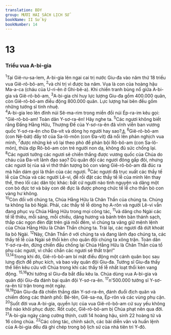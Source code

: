 ```yaml
---
translation: BDY
group: MƯƠI HAI SÁCH LỊCH SỬ
bookName: II Sử ký 
bookNumber: 14
---
```


<div class="title"><h1>13</h1><h3>Triều vua A-bi-gia</h3></div>
<span class="verse 2su_13_1"><sup>1</sup>Tại Giê-ru-sa-lem, A-bi-gia lên ngai cai trị nước Giu-đa vào năm thứ 18 triều vua Giê-rô-bô-am, </span>
<span class="verse 2su_13_2"><sup>2</sup>và chỉ trị vì được ba năm. Vua là con của hoàng hậu Ma-a-ca (cháu của U-ri-ên ở Ghi-bê-a). Khi chiến tranh bùng nổ giữa A-bi-gia và Giê-rô-bô-am, </span>
<span class="verse 2su_13_3"><sup>3</sup>A-bi-gia chỉ huy lực lượng Giu-đa gồm 400.000 quân, còn Giê-rô-bô-am điều động 800.000 quân. Lực lượng hai bên đều gồm những tướng sĩ tinh nhuệ.<br/></span>
<span class="verse 2su_13_4"><sup>4</sup>A-bi-gia leo lên đỉnh núi Sê-ma-rim trong miền đồi núi Ép-ra-im kêu gọi: &#34;Giê-rô-bô-am! Toàn dân Y-sơ-ra-ên! Hãy nghe ta. </span>
<span class="verse 2su_13_5"><sup>5</sup>Các ngươi không biết rằng Đấng Hằng Hữu, Thượng Đế của Y-sơ-ra-ên đã vĩnh viễn ban vương quốc Y-sơ-ra-ên cho Đa-vít và dòng họ người hay sao?<a href="#" data-toggle="tooltip" data-placement="bottom" title="Nt bởi một giao ước bằng muối">⚓</a> </span>
<span class="verse 2su_13_6"><sup>6</sup>Giê-rô-bô-am (con Nê-bát) đầy tớ của Sa-lô-môn (con Đa-vít) đã nổi lên phản nghịch vua mình, </span>
<span class="verse 2su_13_7"><sup>7</sup>được những kẻ vô lại theo phò để phản bội Rô-bô-am (con Sa-lô-môn), thừa dịp Rô-bô-am còn trẻ người non dạ, không đủ sức chống lại. </span>
<span class="verse 2su_13_8"><sup>8</sup>Các ngươi tưởng các ngươi sẽ chiến thắng được vương quốc của Chúa do cháu của Đa-vít lãnh đạo sao? Dù quân đội các ngươi đông gấp đôi, nhưng các ngươi bị rủa sả vì thờ thần tượng bò con vàng Giê-rô-bô-am đã đúc ra mà hắn dám gọi là thần của các ngươi. </span>
<span class="verse 2su_13_9"><sup>9</sup>Các ngươi đã trục xuất các thầy tế lễ của Chúa và các người Lê-vi, để rồi đặt các thầy tế lễ của mình lên thay thế, theo lối các dân tộc khác: bất cứ người nào tình nguyện và dâng một con bò đực tơ và bảy con dê đực là được phong chức tế lễ cho thần bò con vàng hư không. <br/></span>
<span class="verse 2su_13_10"><sup>10</sup>Còn đối với chúng ta, Chúa Hằng Hữu là Chân Thần của chúng ta. Chúng ta không lìa bỏ Ngài. Phải, các thầy tế lễ dòng họ A-rôn và người Lê-vi vẫn đang phục vụ Chúa Hằng Hữu trong mọi công tác, </span>
<span class="verse 2su_13_11"><sup>11</sup>và dâng cho Ngài các tế lễ thiêu, mỗi sáng, mỗi chiều, dâng hương và bánh trên bàn thánh sạch, thắp các ngọn đèn đặt trên giá mỗi đêm, vì chúng ta vâng giữ mệnh lệnh của Chúa Hằng Hữu là Chân Thần chúng ta. Trái lại, các ngươi đã dứt khoát lìa bỏ Ngài. </span>
<span class="verse 2su_13_12"><sup>12</sup>Này, Chân Thần ở với chúng ta và đang lãnh đạo chúng ta, các thầy tế lễ của Ngài sẽ thổi kèn cho quân đội chúng ta xông trận. Toàn dân Y-sơ-ra-ên, đừng chiến đấu chống lại Chúa Hằng Hữu là Chân Thần của tổ phụ các ngươi, vì chắc chắn các ngươi sẽ thất trận!&#34;<br/></span>
<span class="verse 2su_13_13 2su_13_14"><sup>13,14</sup>Trong khi đó, Giê-rô-bô-am bí mật điều động một cánh quân bọc sau lưng địch để phục kích, và bao vây quân đội Giu-đa. Tướng sĩ Giu-đa thấy thế liền kêu cứu với Chúa trong khi các thầy tế lễ nhất loạt thổi kèn vang động. </span>
<span class="verse 2su_13_15 2su_13_16"><sup>15,16</sup>Khi tướng sĩ Giu-đa bắt đầu kêu la. Chúa dùng vua A-bi-gia và quân đội Giu-đa đánh bại quân đội Y-sơ-ra-ên. </span>
<span class="verse 2su_13_17"><sup>17</sup>n&#39;500.000 tướng sĩ Y-sơ-ra-ên tử trận trong một ngày.<br/></span>
<span class="verse 2su_13_18 2su_13_19"><sup>18,19</sup>Dân Giu-đa đã chiến thắng dân Y-sơ-ra-ên, đánh đuổi địch quân và chiếm đóng các thành phố: Bê-tên, Giê-sa-na, Ép-rôn và các vùng phụ cận. </span>
<span class="verse 2su_13_20"><sup>20</sup>Suốt đời vua A-bi-gia, quyền lực của vua Giê-rô-bô-am cứ suy yếu không thể nào khôi phục được. Rốt cuộc, Giê-rô-bô-am bị Chúa phạt nên qua đời.<br/></span>
<span class="verse 2su_13_21"><sup>21</sup>A-bi-gia ngày càng cường thịnh, cưới 14 hoàng hậu, sinh 22 hoàng tử và 16 công chúa. </span>
<span class="verse 2su_13_22"><sup>22</sup>Các công tác, chính sách, các bài diễn văn và huấn lệnh của A-bi-gia đều đã ghi chép trong bộ lịch sử của nhà tiên tri Y-đô.</span>
